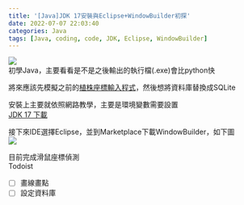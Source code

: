 ```yaml
---
title: '[Java]JDK 17安裝與Eclipse+WindowBuilder初探'
date: 2022-07-07 22:03:40
categories: Java
tags: [Java, coding, code, JDK, Eclipse, WindowBuilder]
---
```

![](https://photos.smugmug.com/photos/i-bMJs34N/0/9806bca6/X2/i-bMJs34N-X2.jpg)  
初學Java，主要看看是不是之後輸出的執行檔(.exe)會比python快  

將來應該先模擬之前的[植株座標輸入程式](https://github.com/leeyaowen/Mapkeying_python)，然後想將資料庫替換成SQLite  
<!--more-->  
安裝上主要就依照網路教學，主要是環境變數需要設置  
[JDK 17 下載](https://www.oracle.com/java/technologies/downloads/#java17)  
  
接下來IDE選擇Eclipse，並到Marketplace下載WindowBuilder，如下圖  
![](https://photos.smugmug.com/photos/i-m7Nv8hN/0/1cf3ca4c/O/i-m7Nv8hN.jpg)
  
目前完成滑鼠座標偵測  
Todoist  
- [ ] 畫線畫點  
- [ ] 設定資料庫
